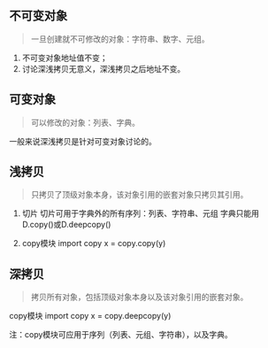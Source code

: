 
## 不可变对象
>一旦创建就不可修改的对象：字符串、数字、元组。

1. 不可变对象地址值不变；
2. 讨论深浅拷贝无意义，深浅拷贝之后地址不变。

<!-- more -->

## 可变对象
>可以修改的对象：列表、字典。

一般来说深浅拷贝是针对可变对象讨论的。

## 浅拷贝
>只拷贝了顶级对象本身，该对象引用的嵌套对象只拷贝其引用。

1. 切片
切片可用于字典外的所有序列：列表、字符串、元组
字典只能用D.copy()或D.deepcopy()

2. copy模块
import copy
x = copy.copy(y)

## 深拷贝
>拷贝所有对象，包括顶级对象本身以及该对象引用的嵌套对象。

copy模块
import copy
x = copy.deepcopy(y)

注：copy模块可应用于序列（列表、元组、字符串），以及字典。